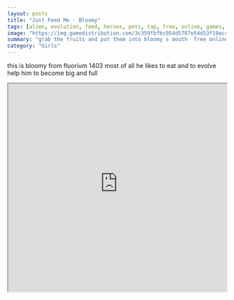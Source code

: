```yaml
---
layout: posts
title: "Just Feed Me - Bloomy"
tags: [alien, evolution, feed, heroes, pets, tap, free, online, games, oyna, game, free, games, play, play, games]
image: "https://img.gamedistribution.com/3c359fbfbc054d5787e54d53f19acc6a.jpg"
summary: "grab the fruits and put them into bloomy s mouth  free online games oyna game free games play play games"
category: "Girls"
---
```


this is bloomy from fluorium 1403 most of all he likes to eat and to evolve help him to become big and full

<iframe width="100%" height="480px;" src="https://html5.gamedistribution.com/3c359fbfbc054d5787e54d53f19acc6a/"></iframe>